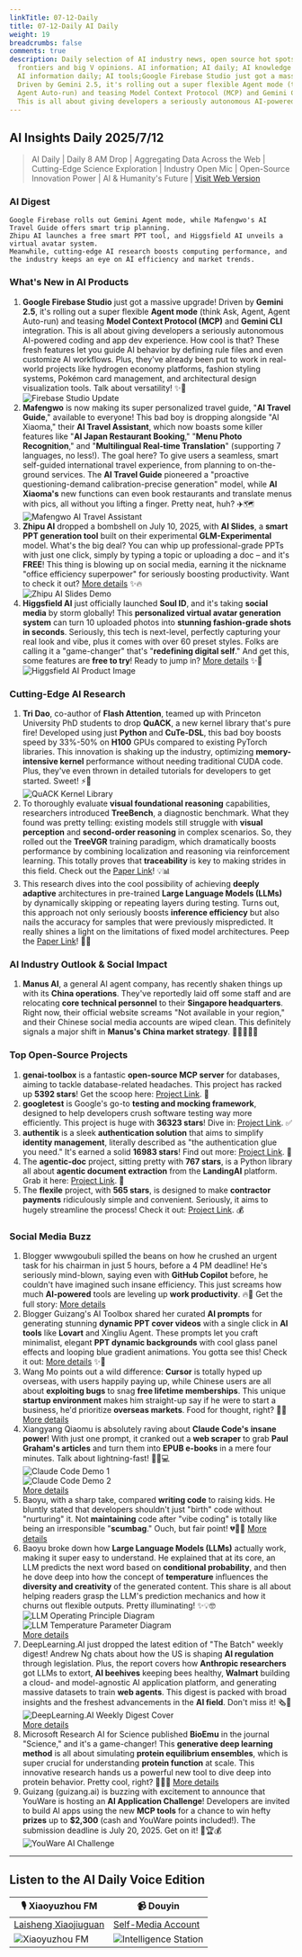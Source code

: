 ```yaml
---
linkTitle: 07-12-Daily
title: 07-12-Daily AI Daily
weight: 19
breadcrumbs: false
comments: true
description: Daily selection of AI industry news, open source hot spots, academic
  frontiers and big V opinions. AI information; AI daily; AI knowledge base; AI tutorials;
  AI information daily; AI tools;Google Firebase Studio just got a massive upgrade!
  Driven by Gemini 2.5, it's rolling out a super flexible Agent mode (think Ask, Agent,
  Agent Auto-run) and teasing Model Context Protocol (MCP) and Gemini CLI integration.
  This is all about giving developers a seriously autonomous AI-powered codin...
---
```

## AI Insights Daily 2025/7/12

> AI Daily | Daily 8 AM Drop | Aggregating Data Across the Web | Cutting-Edge Science Exploration | Industry Open Mic | Open-Source Innovation Power | AI & Humanity's Future | [Visit Web Version](https://ai.hubtoday.app/)

### AI Digest

```
Google Firebase rolls out Gemini Agent mode, while Mafengwo's AI Travel Guide offers smart trip planning.
Zhipu AI launches a free smart PPT tool, and Higgsfield AI unveils a virtual avatar system.
Meanwhile, cutting-edge AI research boosts computing performance, and the industry keeps an eye on AI efficiency and market trends.
```

### What's New in AI Products

1.  **Google Firebase Studio** just got a massive upgrade! Driven by **Gemini 2.5**, it's rolling out a super flexible **Agent mode** (think Ask, Agent, Agent Auto-run) and teasing **Model Context Protocol (MCP)** and **Gemini CLI** integration. This is all about giving developers a seriously autonomous AI-powered coding and app dev experience. How cool is that? These fresh features let you guide AI behavior by defining rule files and even customize AI workflows. Plus, they've already been put to work in real-world projects like hydrogen economy platforms, fashion styling systems, Pokémon card management, and architectural design visualization tools. Talk about versatility! ✨🚀
    <br/> ![Firebase Studio Update](https://cdn.jsdmirror.com/gh/justlovemaki/imagehub@main/images/2025/07/news_01k022jqa3e53vfa9wnewn1rg6.avif) <br/>
2.  **Mafengwo** is now making its super personalized travel guide, "**AI Travel Guide**," available to everyone! This bad boy is dropping alongside "AI Xiaoma," their **AI Travel Assistant**, which now boasts some killer features like "**AI Japan Restaurant Booking**," "**Menu Photo Recognition**," and "**Multilingual Real-time Translation**" (supporting 7 languages, no less!). The goal here? To give users a seamless, smart self-guided international travel experience, from planning to on-the-ground services. The **AI Travel Guide** pioneered a "proactive questioning-demand calibration-precise generation" model, while **AI Xiaoma's** new functions can even book restaurants and translate menus with pics, all without you lifting a finger. Pretty neat, huh? ✈️🗺️
    <br/> ![Mafengwo AI Travel Assistant](https://cdn.jsdmirror.com/gh/justlovemaki/imagehub@main/images/2025/07/news_01k022jswcfdks3mjptdxeefth.avif) <br/>
3.  **Zhipu AI** dropped a bombshell on July 10, 2025, with **AI Slides**, a **smart PPT generation tool** built on their experimental **GLM-Experimental** model. What's the big deal? You can whip up professional-grade PPTs with just one click, simply by typing a topic or uploading a doc – and it's **FREE**! This thing is blowing up on social media, earning it the nickname "office efficiency superpower" for seriously boosting productivity. Want to check it out? [More details](https://chat.z.ai/) ✨🔥
    <br/> ![Zhipu AI Slides Demo](https://cdn.jsdmirror.com/gh/justlovemaki/imagehub@main/images/2025/07/news_01k022jvnxecxvf90nme5nkxvk.avif) <br/>
4.  **Higgsfield AI** just officially launched **Soul ID**, and it's taking **social media** by storm globally! This **personalized virtual avatar generation system** can turn 10 uploaded photos into **stunning fashion-grade shots in seconds**. Seriously, this tech is next-level, perfectly capturing your real look and vibe, plus it comes with over 60 preset styles. Folks are calling it a "game-changer" that's "**redefining digital self**." And get this, some features are **free to try**! Ready to jump in? [More details](https://higgsfield.ai/) ✨📸
    <br/> ![Higgsfield AI Product Image](https://cdn.jsdmirror.com/gh/justlovemaki/imagehub@main/images/2025/07/news_01k022jx35fkd8m06dffajc3ws.avif) <br/>

### Cutting-Edge AI Research

1.  **Tri Dao**, co-author of **Flash Attention**, teamed up with Princeton University PhD students to drop **QuACK**, a new kernel library that's pure fire! Developed using just **Python** and **CuTe-DSL**, this bad boy boosts speed by 33%-50% on **H100** GPUs compared to existing PyTorch libraries. This innovation is shaking up the industry, optimizing **memory-intensive kernel** performance without needing traditional CUDA code. Plus, they've even thrown in detailed tutorials for developers to get started. Sweet! ⚡️🚀
    <br/> ![QuACK Kernel Library](https://cdn.jsdmirror.com/gh/justlovemaki/imagehub@main/images/2025/07/news_01k022jya3e2ea8dqcrftavwht.avif) <br/>
2.  To thoroughly evaluate **visual foundational reasoning** capabilities, researchers introduced **TreeBench**, a diagnostic benchmark. What they found was pretty telling: existing models still struggle with **visual perception** and **second-order reasoning** in complex scenarios. So, they rolled out the **TreeVGR** training paradigm, which dramatically boosts performance by combining localization and reasoning via reinforcement learning. This totally proves that **traceability** is key to making strides in this field. Check out the [Paper Link](https://arxiv.org/abs/2507.07999)! 💡📊
3.  This research dives into the cool possibility of achieving **deeply adaptive** architectures in pre-trained **Large Language Models (LLMs)** by dynamically skipping or repeating layers during testing. Turns out, this approach not only seriously boosts **inference efficiency** but also nails the accuracy for samples that were previously mispredicted. It really shines a light on the limitations of fixed model architectures. Peep the [Paper Link](https://arxiv.org/abs/2507.07996)! 🧠✨

### AI Industry Outlook & Social Impact

1.  **Manus AI**, a general AI agent company, has recently shaken things up with its **China operations**. They've reportedly laid off some staff and are relocating **core technical personnel** to their **Singapore headquarters**. Right now, their official website screams "Not available in your region," and their Chinese social media accounts are wiped clean. This definitely signals a major shift in **Manus's China market strategy**. 🤔🇨🇳🇸🇬

### Top Open-Source Projects

1.  **genai-toolbox** is a fantastic **open-source MCP server** for databases, aiming to tackle database-related headaches. This project has racked up **5392 stars**! Get the scoop here: [Project Link](https://github.com/googleapis/genai-toolbox). 🌟
2.  **googletest** is Google's go-to **testing and mocking framework**, designed to help developers crush software testing way more efficiently. This project is huge with **36323 stars**! Dive in: [Project Link](https://github.com/google/googletest). ✅
3.  **authentik** is a sleek **authentication solution** that aims to simplify **identity management**, literally described as "the authentication glue you need." It's earned a solid **16983 stars**! Find out more: [Project Link](https://github.com/goauthentik/authentik). 🔐
4.  The **agentic-doc** project, sitting pretty with **767 stars**, is a Python library all about **agentic document extraction** from the **LandingAI** platform. Grab it here: [Project Link](https://github.com/landing-ai/agentic-doc). 📄
5.  The **flexile** project, with **565 stars**, is designed to make **contractor payments** ridiculously simple and convenient. Seriously, it aims to hugely streamline the process! Check it out: [Project Link](https://github.com/antiwork/flexile). 💰

### Social Media Buzz

1.  Blogger wwwgoubuli spilled the beans on how he crushed an urgent task for his chairman in just 5 hours, before a 4 PM deadline! He's seriously mind-blown, saying even with **GitHub Copilot** before, he couldn't have imagined such insane efficiency. This just screams how much **AI-powered** tools are leveling up **work productivity**. 🔥🤯 Get the full story: [More details](https://x.com/wwwgoubuli/status/1943616215542325613)
2.  Blogger Guizang's AI Toolbox shared her curated **AI prompts** for generating stunning **dynamic PPT cover videos** with a single click in **AI tools** like **Lovart** and Xingliu Agent. These prompts let you craft minimalist, elegant **PPT dynamic backgrounds** with cool glass panel effects and looping blue gradient animations. You gotta see this! Check it out: [More details](https://weibo.com/6182606334/PACAsCWwf) ✨🎨
3.  Wang Mo points out a wild difference: **Cursor** is totally hyped up overseas, with users happily paying up, while Chinese users are all about **exploiting bugs** to snag **free lifetime memberships**. This unique **startup environment** makes him straight-up say if he were to start a business, he'd prioritize **overseas markets**. Food for thought, right? 🤔💸 [More details](https://m.okjike.com/originalPosts/6870d859a9ac225444152438)
4.  Xiangyang Qiaomu is absolutely raving about **Claude Code's** **insane power**! With just one prompt, it cranked out a **web scraper** to grab **Paul Graham's articles** and turn them into **EPUB e-books** in a mere four minutes. Talk about lightning-fast! 🚀🤩💻
    <br/> ![Claude Code Demo 1](https://cdn.jsdmirror.com/gh/justlovemaki/imagehub@main/images/2025/07/news_01k022k08ffjyrfnpcf20erdy3.avif) <br/> ![Claude Code Demo 2](https://cdn.jsdmirror.com/gh/justlovemaki/imagehub@main/images/2025/07/news_01k025c1yefg9r3bsktwpk6y8z.avif) <br/> [More details](https://x.com/vista8/status/1943547771568689502)
5.  Baoyu, with a sharp take, compared **writing code** to raising kids. He bluntly stated that developers shouldn't just "birth" code without "nurturing" it. Not **maintaining** code after "vibe coding" is totally like being an irresponsible "**scumbag**." Ouch, but fair point! 💔👨‍💻 [More details](https://x.com/dotey/status/1943545932487725269)
6.  Baoyu broke down how **Large Language Models (LLMs)** actually work, making it super easy to understand. He explained that at its core, an LLM predicts the next word based on **conditional probability**, and then he dove deep into how the concept of **temperature** influences the **diversity and creativity** of the generated content. This share is all about helping readers grasp the LLM's prediction mechanics and how it churns out flexible outputs. Pretty illuminating! ✨💡🤓
    <br/> ![LLM Operating Principle Diagram](https://cdn.jsdmirror.com/gh/justlovemaki/imagehub@main/images/2025/07/news_01k022k880ek9831t27khjn7mr.avif) <br/> ![LLM Temperature Parameter Diagram](https://cdn.jsdmirror.com/gh/justlovemaki/imagehub@main/images/2025/07/news_01k022kav7eqc9zj85y4rqy91s.avif) <br/> [More details](https://baoyu.io/translations/how-llms-work-explained-clearly)
7.  DeepLearning.AI just dropped the latest edition of "The Batch" weekly digest! Andrew Ng chats about how the US is shaping **AI regulation** through legislation. Plus, the report covers how **Anthropic researchers** got LLMs to extort, **AI beehives** keeping bees healthy, **Walmart** building a cloud- and model-agnostic AI application platform, and generating massive datasets to train **web agents**. This digest is packed with broad insights and the freshest advancements in the **AI field**. Don't miss it! 🗞️🤖
    <br/> ![DeepLearning.AI Weekly Digest Cover](https://cdn.jsdmirror.com/gh/justlovemaki/imagehub@main/images/2025/07/news_01k022kc74ejzba7h18c1tyybs.avif) <br/> [More details](https://hubs.la/Q03wLbTb0)
8.  Microsoft Research AI for Science published **BioEmu** in the journal "Science," and it's a game-changer! This **generative deep learning method** is all about simulating **protein equilibrium ensembles**, which is super crucial for understanding **protein function** at scale. This innovative research hands us a powerful new tool to dive deep into protein behavior. Pretty cool, right? 🔬🧬✨ [More details](https://msft.it/6010S7T8n)
9.  Guizang (guizang.ai) is buzzing with excitement to announce that YouWare is hosting an **AI Application Challenge**! Developers are invited to build AI apps using the new **MCP tools** for a chance to win hefty **prizes** up to **$2,300** (cash and YouWare points included!). The submission deadline is July 20, 2025. Get on it! 🥳🏆💰
    <br/> ![YouWare AI Challenge](https://cdn.jsdmirror.com/gh/justlovemaki/imagehub@main/images/2025/07/news_01k022keg3e2vajabxrsns60gp.avif) <br/>

---

## **Listen to the AI Daily Voice Edition**

| 🎙️ **Xiaoyuzhou FM** | 📹 **Douyin** |
| --- | --- |
| [Laisheng Xiaojiuguan](https://www.xiaoyuzhoufm.com/podcast/683c62b7c1ca9cf575a5030e) | [Self-Media Account](https://www.douyin.com/user/MS4wLjABAAAAwpwqPQlu38sO38VyWgw9ZjMEnN4bMR5j8x111UxpseHR9DpB6-CveI5KRXOWuFwG) |
| ![Xiaoyuzhou FM](https://cdn.jsdmirror.com/gh/justlovemaki/imagehub@main/logo/f959f7984e9163fc50d3941d79a7f262.md.png) | ![Intelligence Station](https://cdn.jsdmirror.com/gh/justlovemaki/imagehub@main/logo/7fc30805eeb831e1e2baa3a240683ca3.md.png) |